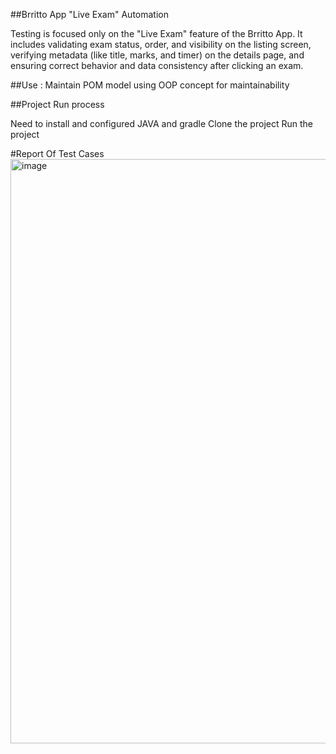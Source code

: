 ##Brritto App "Live Exam" Automation

Testing is focused only on the "Live Exam" feature of the Brritto App. It includes validating exam status, order, and visibility on the listing screen, verifying metadata (like title, marks, and timer) on the details page, and ensuring correct behavior and data consistency after clicking an exam.

##Use : Maintain POM model using OOP concept for maintainability

##Project Run process

Need to install and configured JAVA and gradle
Clone the project
Run the project


#Report Of Test Cases
<img width="1908" height="935" alt="image" src="https://github.com/user-attachments/assets/dde2dda3-4f76-49d4-8dfc-c0d12b149f10" />
